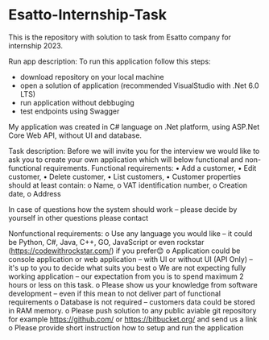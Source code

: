 # Esatto-Internship-Task
This is the repository with solution to task from Esatto company for internship 2023.


Run app description:
To run this application follow this steps:
- download repository on your local machine
- open a solution of application (recommended VisualStudio with .Net 6.0 LTS)
- run application without debbuging
- test endpoints using Swagger 

My application was created in C# language on .Net platform, using ASP.Net Core Web API, without UI and database. 


Task description:
Before we will invite you for the interview we would like to ask you to create your own application which will below functional and non-functional requirements.
Functional requirements:
•         Add a customer,
•         Edit customer,
•         Delete customer,
•         List customers,
•         Customer properties should at least contain:
o         Name,
o         VAT identification number,
o         Creation date,
o         Address

In case of questions how the system should work – please decide by yourself in other questions please contact 

Nonfunctional requirements:
o         Use any language you would like – it could be Python, C#, Java, C++, GO, JavaScript or even rockstar (https://codewithrockstar.com/) if you prefer😊
o         Application could be console application or web application – with UI or without UI (API Only) – it's up to you to decide what suits you best
o         We are not expecting fully working application – our expectation from you is to spend maximum 2 hours or less on this task.
o         Please show us your knowledge from software development – even if this mean to not deliver part of functional requirements
o         Database is not required – customers data could be stored in RAM memory.
o         Please push solution to any public aviable git repository for example https://github.com/ or https://bitbucket.org/ and send us a link
o         Please provide short instruction how to setup and run the application